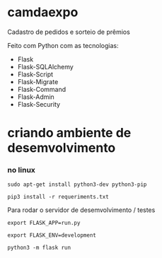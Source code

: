 # camdaexpo
Cadastro de pedidos e sorteio de prêmios

Feito com Python com as tecnologias:
- Flask
- Flask-SQLAlchemy
- Flask-Script
- Flask-Migrate
- Flask-Command
- Flask-Admin
- Flask-Security

# criando ambiente de desemvolvimento
### no linux
```sudo apt-get install python3-dev python3-pip```

```pip3 install -r requeriments.txt```

Para rodar o servidor de desemvolvimento / testes

```export FLASK_APP=run.py```

```export FLASK_ENV=development```

```python3 -m flask run```
